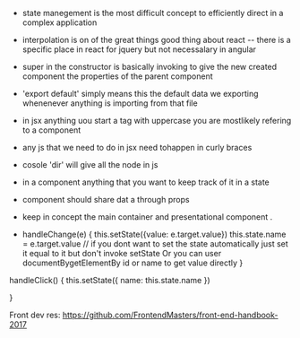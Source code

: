 * state manegement is the most difficult concept to efficiently direct in a complex application

* interpolation is on of the great things  good thing about react -- there is a specific place in react for jquery but not necessalary in angular


* super in the constructor is basically invoking  to give the new created component the properties of the parent component

* 'export default' simply means this the default data we exporting whenenever anything is importing from that file

* in jsx anything uou start a tag with uppercase you are mostlikely refering to a component

* any js that we need to do in jsx need tohappen in curly braces

* cosole 'dir' will give all the node in js

* in a component anything that you want to keep track of it in a
state

* component should share dat a through props

* keep in concept the main container and presentational component
.
*  handleChange(e) {
  this.setState({value: e.target.value})
    this.state.name = e.target.value // if you dont want to set the state automatically just set it equal to it but don't invoke setState
    Or you can user documentBygetElementBy id or name to get value directly
  }

  handleClick() {
  this.setState({
    name: this.state.name
  })

  }


Front dev res:
https://github.com/FrontendMasters/front-end-handbook-2017
